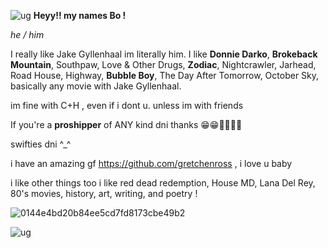 ![ug](https://files.catbox.moe/6ralv9.png)
**Heyy!! my names Bo !**

*he / him*

I really like Jake Gyllenhaal im literally him. I like **Donnie Darko**, **Brokeback Mountain**, Southpaw, Love & Other Drugs, **Zodiac**, Nightcrawler, Jarhead, Road House, Highway, **Bubble Boy**, The Day After Tomorrow, October Sky, basically any movie with Jake Gyllenhaal.

im fine with C+H , even if i dont u. unless im with friends

If you're a **proshipper** of ANY kind dni thanks 😁😁💖💖💖💖

swifties dni ^_^

i have an amazing gf https://github.com/gretchenross , i love u baby

i like other things too i like red dead redemption, House MD, Lana Del Rey, 80's movies, history, art, writing, and poetry !



![0144e4bd20b84ee5cd7fd8173cbe49b2](https://github.com/user-attachments/assets/ef002cca-0dad-4ba8-84da-5e690516f3be)



![ug](https://files.catbox.moe/w9qkji.png)







